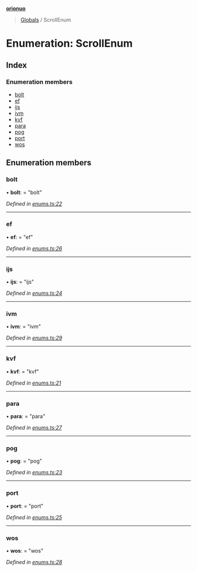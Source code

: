 **[orionuo](../README.md)**

> [Globals](../globals.md) / ScrollEnum

# Enumeration: ScrollEnum

## Index

### Enumeration members

* [bolt](scrollenum.md#bolt)
* [ef](scrollenum.md#ef)
* [ijs](scrollenum.md#ijs)
* [ivm](scrollenum.md#ivm)
* [kvf](scrollenum.md#kvf)
* [para](scrollenum.md#para)
* [pog](scrollenum.md#pog)
* [port](scrollenum.md#port)
* [wos](scrollenum.md#wos)

## Enumeration members

### bolt

•  **bolt**:  = "bolt"

*Defined in [enums.ts:22](https://github.com/msviha/orionuo/blob/7b19bbe/src/enums.ts#L22)*

___

### ef

•  **ef**:  = "ef"

*Defined in [enums.ts:26](https://github.com/msviha/orionuo/blob/7b19bbe/src/enums.ts#L26)*

___

### ijs

•  **ijs**:  = "ijs"

*Defined in [enums.ts:24](https://github.com/msviha/orionuo/blob/7b19bbe/src/enums.ts#L24)*

___

### ivm

•  **ivm**:  = "ivm"

*Defined in [enums.ts:29](https://github.com/msviha/orionuo/blob/7b19bbe/src/enums.ts#L29)*

___

### kvf

•  **kvf**:  = "kvf"

*Defined in [enums.ts:21](https://github.com/msviha/orionuo/blob/7b19bbe/src/enums.ts#L21)*

___

### para

•  **para**:  = "para"

*Defined in [enums.ts:27](https://github.com/msviha/orionuo/blob/7b19bbe/src/enums.ts#L27)*

___

### pog

•  **pog**:  = "pog"

*Defined in [enums.ts:23](https://github.com/msviha/orionuo/blob/7b19bbe/src/enums.ts#L23)*

___

### port

•  **port**:  = "port"

*Defined in [enums.ts:25](https://github.com/msviha/orionuo/blob/7b19bbe/src/enums.ts#L25)*

___

### wos

•  **wos**:  = "wos"

*Defined in [enums.ts:28](https://github.com/msviha/orionuo/blob/7b19bbe/src/enums.ts#L28)*
